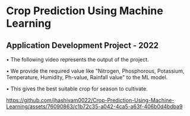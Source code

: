 <h1>Crop Prediction Using Machine Learning</h1>
<h2>Application Development Project - 2022</h2>
<p>&bull; The following video represents the output of the project.</p>
<p>&bull; We provide the required value like "Nitrogen, Phosphorous, Potassium, Temperature, Humidity, Ph-value, Rainfall value" to the ML model.</p>
<p>&bull; This gives the best suitable crop for season to cultivate.</p>

https://github.com/jhashivam0022/Crop-Prediction-Using-Machine-Learning/assets/76090863/c1b72c35-a042-4ca5-a63f-406b0d4bdba9

